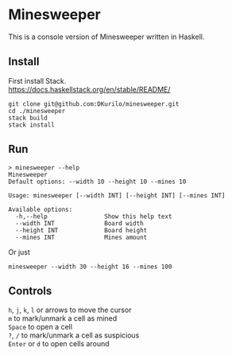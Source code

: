 # Minesweeper

This is a console version of Minesweeper written in Haskell.  

## Install

First install Stack.  
https://docs.haskellstack.org/en/stable/README/

```
git clone git@github.com:DKurilo/minesweeper.git
cd ./minesweeper
stack build
stack install
```

## Run

```
> minesweeper --help
Minesweeper
Default options: --width 10 --height 10 --mines 10

Usage: minesweeper [--width INT] [--height INT] [--mines INT]

Available options:
  -h,--help                Show this help text
  --width INT              Board width
  --height INT             Board height
  --mines INT              Mines amount
```

Or just  

```
minesweeper --width 30 --height 16 --mines 100
```

## Controls  

`h`, `j`, `k`, `l` or arrows to move the cursor  
`m` to mark/unmark a cell as mined  
`Space` to open a cell  
`?`, `/` to mark/unmark a cell as suspicious  
`Enter` or `d` to open cells around
